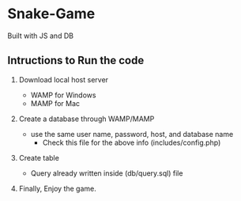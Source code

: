 # Snake-Game
Built with JS and DB

## Intructions to Run the code

1. Download local host server 
      - WAMP for Windows
      - MAMP for Mac
      
2. Create a database through WAMP/MAMP
      - use the same user name, password, host, and database name
          - Check this file for the above info (includes/config.php)

3. Create table
      - Query already written inside (db/query.sql) file
      
4. Finally, Enjoy the game.
